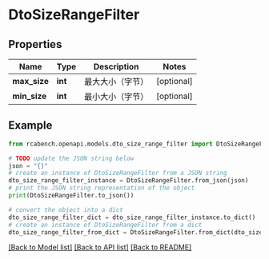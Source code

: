 # DtoSizeRangeFilter


## Properties

Name | Type | Description | Notes
------------ | ------------- | ------------- | -------------
**max_size** | **int** | 最大大小（字节） | [optional] 
**min_size** | **int** | 最小大小（字节） | [optional] 

## Example

```python
from rcabench.openapi.models.dto_size_range_filter import DtoSizeRangeFilter

# TODO update the JSON string below
json = "{}"
# create an instance of DtoSizeRangeFilter from a JSON string
dto_size_range_filter_instance = DtoSizeRangeFilter.from_json(json)
# print the JSON string representation of the object
print(DtoSizeRangeFilter.to_json())

# convert the object into a dict
dto_size_range_filter_dict = dto_size_range_filter_instance.to_dict()
# create an instance of DtoSizeRangeFilter from a dict
dto_size_range_filter_from_dict = DtoSizeRangeFilter.from_dict(dto_size_range_filter_dict)
```
[[Back to Model list]](../README.md#documentation-for-models) [[Back to API list]](../README.md#documentation-for-api-endpoints) [[Back to README]](../README.md)


